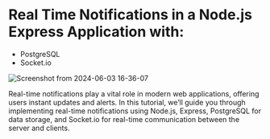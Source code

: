 # Real Time Notifications in a Node.js Express Application with: 

- PostgreSQL
- Socket.io


![Screenshot from 2024-06-03 16-36-07](https://github.com/eu-waliston/Real-Time-Notifications-in-a-Node.js-Express-Application-with-PostgreSQL-and-Socket.io/assets/82295321/a6ab70b8-13ce-4f56-a5bb-9d1dcb18b7f9)




Real-time notifications play a vital role in modern web applications, offering users instant updates and alerts. In this tutorial, we’ll guide you through implementing real-time notifications using Node.js, Express, PostgreSQL for data storage, and Socket.io for real-time communication between the server and clients.
